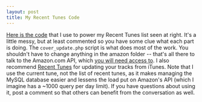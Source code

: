 ```yaml
---
layout: post
title: My Recent Tunes Code
---
```

[Here is the code](/static/recent_tunes.zip) that I use to power my Recent Tunes list seen at right. It's a little messy, but at least commented so you have some clue what each part is doing. The `cover_update.php` script is what does most of the work. You shouldn't have to change anything in the amazon folder -- that's all there to talk to the Amazon.com API, which [you will need access to](http://www.amazon.com:80/gp/redirect.html/ref=sc_fe_l_0_3435361_1/103-2819161-5079023?location=http://www.amazon.com/gp/aws/registration/registration-form.html&token=64D8DEF11B4D531BB7C41DB0617BCDE1819B9C86 "Register to use the Amazon.com API"). I also recommend [Recent Tunes](http://freshsqueeze.com/products/freeware/) for updating your tracks from iTunes. Note that I use the current tune, not the list of recent tunes, as it makes managing the MySQL database easier and lessens the load put on Amazon's API (which I imagine has a ~1000 query per day limit). If you have questions about using it, post a comment so that others can benefit from the conversation as well.
